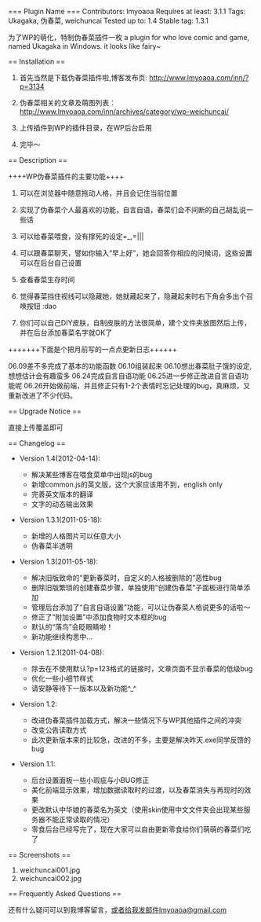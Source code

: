 === Plugin Name ===
Contributors: lmyoaoa
Requires at least: 3.1.1
Tags: Ukagaka, 伪春菜, weichuncai
Tested up to: 1.4
Stable tag: 1.3.1

为了WP的萌化，特制伪春菜插件一枚
a plugin for who love comic and game, named Ukagaka in Windows.
it looks like fairy~

== Installation ==

1. 首先当然是下载伪春菜插件啦,博客发布页: http://www.lmyoaoa.com/inn/?p=3134

2. 伪春菜相关的文章及萌图列表：http://www.lmyoaoa.com/inn/archives/category/wp-weichuncai/

3. 上传插件到WP的插件目录，在WP后台启用

4. 完毕～


== Description ==

++++WP伪春菜插件的主要功能++++

1. 可以在浏览器中随意拖动人格，并且会记住当前位置

2. 实现了伪春菜个人最喜欢的功能，自言自语，春菜们会不间断的自己胡乱说一些话

3. 可以给春菜喂食，没有撑死的设定=_,=|||

4. 可以跟春菜聊天，譬如你输入“早上好”，她会回答你相应的问候词，这些设置可以在后台自己设置

5. 查看春菜生存时间

6. 觉得春菜挡住视线可以隐藏她，她就藏起来了，隐藏起来时右下角会多出个召唤按钮  :dao

7. 你们可以自己DIY皮肤，自制皮肤的方法很简单，建个文件夹放图然后上传，并在后台添加春菜名字就OK了


+++++++下面是个把月前写的一点点更新日志++++++

06.09差不多完成了基本的功能函数
06.10组装起来
06.10想出春菜肚子饿的设定,想想估计会有趣蛮多
06.24完成自言自语功能
06.25进一步修正改进自言自语功能呢
06.26开始做前端，并且修正只有1-2个表情时忘记处理的bug，真麻烦，又重新改进了不少代码。

== Upgrade Notice ==

直接上传覆盖即可

== Changelog ==
- Version 1.4(2012-04-14):
	+ 解决某些博客在喂食菜单中出现js的bug
	+ 新增common.js的英文版，这个大家应该用不到，english only
	+ 完善英文版本的翻译
	+ 文字的动态输出效果

- Version 1.3.1(2011-05-18):
	+ 新增的人格图片可以任意大小
	+ 伪春菜半透明

- Version 1.3(2011-05-18):
	+ 解决旧版致命的“更新春菜时，自定义的人格被删除的”恶性bug
	+ 删除旧版繁琐的创建春菜步骤，单独使用“创建伪春菜”子面板进行简单添加
	+ 管理后台添加了“自言自语设置”功能，可以让伪春菜人格说更多的话啦～
	+ 修正了“附加设置”中添加食物时文本框的bug
	+ 默认的“落鸟”会眨眼睛啦！
	+ 新功能继续构思中...

- Version 1.2.1(2011-04-08):
	+ 除去在不使用默认?p=123格式的链接时，文章页面不显示春菜的低级bug
	+ 优化一些小细节样式
	+ 请安静等待下一版本以及新功能^_^

- Version 1.2:
	+ 改进伪春菜插件加载方式，解决一些情况下与WP其他插件之间的冲突
	+ 改变公告读取方式
	+ 此次更新版本来的比较急，改进的不多，主要是解决昨天.exe同学反馈的bug

- Version 1.1:
	+ 后台设置面板一些小瑕疵与小BUG修正
	+ 美化前端显示效果，增加数据读取时的过渡，以及春菜消失与再现时的效果
	+ 更改默认中华娘的春菜名为英文（使用skin使用中文文件夹会出现某些服务器不能正常读取的情况）
	+ 零食后台已经写完了，现在大家可以自由更新零食给你们萌萌的春菜们吃了

== Screenshots ==

1. weichuncai001.jpg
2. weichuncai002.jpg

== Frequently Asked Questions ==

还有什么疑问可以到我博客留言，或者给我发邮件lmyoaoa@gmail.com

